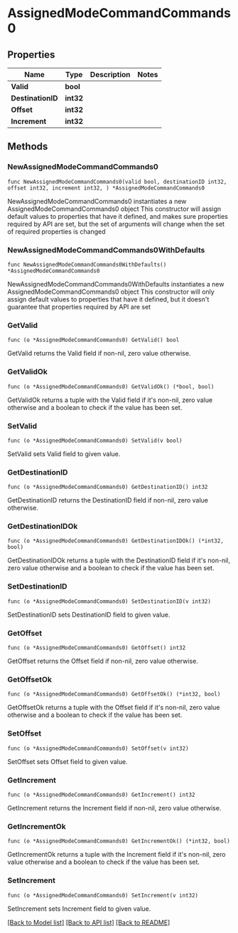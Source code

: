 # AssignedModeCommandCommands0

## Properties

Name | Type | Description | Notes
------------ | ------------- | ------------- | -------------
**Valid** | **bool** |  | 
**DestinationID** | **int32** |  | 
**Offset** | **int32** |  | 
**Increment** | **int32** |  | 

## Methods

### NewAssignedModeCommandCommands0

`func NewAssignedModeCommandCommands0(valid bool, destinationID int32, offset int32, increment int32, ) *AssignedModeCommandCommands0`

NewAssignedModeCommandCommands0 instantiates a new AssignedModeCommandCommands0 object
This constructor will assign default values to properties that have it defined,
and makes sure properties required by API are set, but the set of arguments
will change when the set of required properties is changed

### NewAssignedModeCommandCommands0WithDefaults

`func NewAssignedModeCommandCommands0WithDefaults() *AssignedModeCommandCommands0`

NewAssignedModeCommandCommands0WithDefaults instantiates a new AssignedModeCommandCommands0 object
This constructor will only assign default values to properties that have it defined,
but it doesn't guarantee that properties required by API are set

### GetValid

`func (o *AssignedModeCommandCommands0) GetValid() bool`

GetValid returns the Valid field if non-nil, zero value otherwise.

### GetValidOk

`func (o *AssignedModeCommandCommands0) GetValidOk() (*bool, bool)`

GetValidOk returns a tuple with the Valid field if it's non-nil, zero value otherwise
and a boolean to check if the value has been set.

### SetValid

`func (o *AssignedModeCommandCommands0) SetValid(v bool)`

SetValid sets Valid field to given value.


### GetDestinationID

`func (o *AssignedModeCommandCommands0) GetDestinationID() int32`

GetDestinationID returns the DestinationID field if non-nil, zero value otherwise.

### GetDestinationIDOk

`func (o *AssignedModeCommandCommands0) GetDestinationIDOk() (*int32, bool)`

GetDestinationIDOk returns a tuple with the DestinationID field if it's non-nil, zero value otherwise
and a boolean to check if the value has been set.

### SetDestinationID

`func (o *AssignedModeCommandCommands0) SetDestinationID(v int32)`

SetDestinationID sets DestinationID field to given value.


### GetOffset

`func (o *AssignedModeCommandCommands0) GetOffset() int32`

GetOffset returns the Offset field if non-nil, zero value otherwise.

### GetOffsetOk

`func (o *AssignedModeCommandCommands0) GetOffsetOk() (*int32, bool)`

GetOffsetOk returns a tuple with the Offset field if it's non-nil, zero value otherwise
and a boolean to check if the value has been set.

### SetOffset

`func (o *AssignedModeCommandCommands0) SetOffset(v int32)`

SetOffset sets Offset field to given value.


### GetIncrement

`func (o *AssignedModeCommandCommands0) GetIncrement() int32`

GetIncrement returns the Increment field if non-nil, zero value otherwise.

### GetIncrementOk

`func (o *AssignedModeCommandCommands0) GetIncrementOk() (*int32, bool)`

GetIncrementOk returns a tuple with the Increment field if it's non-nil, zero value otherwise
and a boolean to check if the value has been set.

### SetIncrement

`func (o *AssignedModeCommandCommands0) SetIncrement(v int32)`

SetIncrement sets Increment field to given value.



[[Back to Model list]](../README.md#documentation-for-models) [[Back to API list]](../README.md#documentation-for-api-endpoints) [[Back to README]](../README.md)



